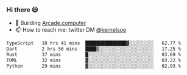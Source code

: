 ### Hi there 😃

- 🔨 Building [Arcade.computer](https://arcade.computer)
- 📫 How to reach me: twitter DM [@kernelsoe](https://twitter.com/kernelsoe)

<!--START_SECTION:waka-->

```txt
TypeScript   10 hrs 41 mins  ███████████████▓░░░░░░░░░   62.77 %
Dart         2 hrs 56 mins   ████▒░░░░░░░░░░░░░░░░░░░░   17.25 %
Rust         37 mins         █░░░░░░░░░░░░░░░░░░░░░░░░   03.69 %
TOML         32 mins         ▓░░░░░░░░░░░░░░░░░░░░░░░░   03.22 %
Python       29 mins         ▓░░░░░░░░░░░░░░░░░░░░░░░░   02.93 %
```

<!--END_SECTION:waka-->
